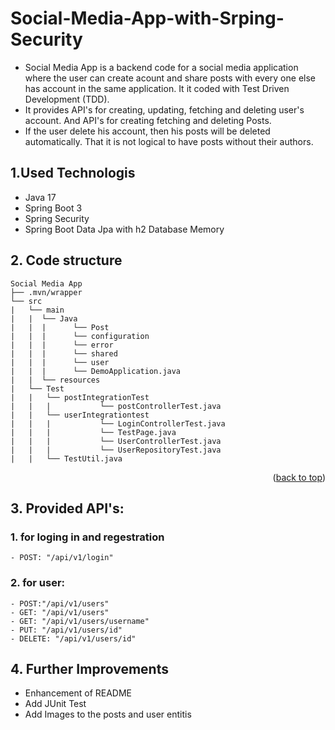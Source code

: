 # Social-Media-App-with-Srping-Security
- Social Media App is a backend code for a social media application where the user can create acount and share posts with every one else has account in the same application. It it coded with Test Driven Development (TDD).
- It provides API's for creating, updating, fetching and deleting user's account. And API's for creating fetching and deleting Posts.
- If the user delete his account, then his posts will be deleted automatically. That it is not logical to have posts without their authors. 

## 1.Used Technologis
- Java 17
- Spring Boot 3
- Spring Security
- Spring Boot Data Jpa with h2 Database Memory 

## 2. Code structure

```
Social Media App
├── .mvn/wrapper
└── src
|   └── main
|   |  └── Java
|   |  |      └── Post
|   |  |      └── configuration
|   |  |      └── error
|   |  |      └── shared
|   |  |      └── user
|   |  |      └── DemoApplication.java
|   |  └── resources
|   └── Test
|   |   └── postIntegrationTest
|   |   |           └── postControllerTest.java
|   |   └── userIntegrationtest
|   |   |           └── LoginControllerTest.java
|   |   |           └── TestPage.java
|   |   |           └── UserControllerTest.java
|   |   |           └── UserRepositoryTest.java
|   |   └── TestUtil.java
```

<p align="right">(<a href="#top">back to top</a>)</p>

## 3. Provided API's:
### 1. for loging in and regestration 
    - POST: "/api/v1/login" 
### 2. for user:
    - POST:"/api/v1/users"
    - GET: "/api/v1/users"
    - GET: "/api/v1/users/username"
    - PUT: "/api/v1/users/id"
    - DELETE: "/api/v1/users/id"



## 4. Further Improvements
- Enhancement of README
- Add JUnit Test 
- Add Images to the posts and user entitis
